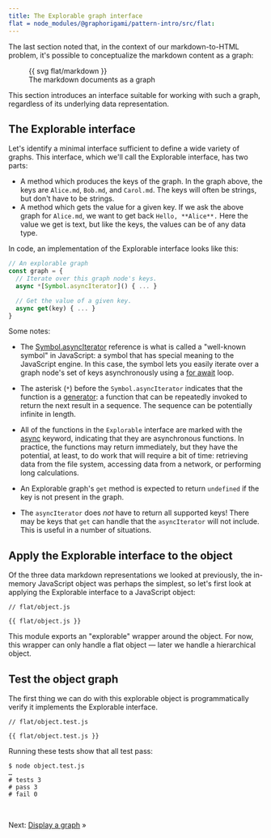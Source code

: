 ```yaml
---
title: The Explorable graph interface
flat = node_modules/@graphorigami/pattern-intro/src/flat:
---
```


The last section noted that, in the context of our markdown-to-HTML problem, it's possible to conceptualize the markdown content as a graph:

<figure>
  {{ svg flat/markdown }}
  <figcaption>The markdown documents as a graph</figcaption>
</figure>

This section introduces an interface suitable for working with such a graph, regardless of its underlying data representation.

## The Explorable interface

Let's identify a minimal interface sufficient to define a wide variety of graphs. This interface, which we'll call the Explorable interface, has two parts:

- A method which produces the keys of the graph. In the graph above, the keys are `Alice.md`, `Bob.md`, and `Carol.md`. The keys will often be strings, but don't have to be strings.
- A method which gets the value for a given key. If we ask the above graph for `Alice.md`, we want to get back `Hello, **Alice**.` Here the value we get is text, but like the keys, the values can be of any data type.

In code, an implementation of the Explorable interface looks like this:

```js
// An explorable graph
const graph = {
  // Iterate over this graph node's keys.
  async *[Symbol.asyncIterator]() { ... }

  // Get the value of a given key.
  async get(key) { ... }
}
```

Some notes:

- The [Symbol.asyncIterator](https://developer.mozilla.org/en-US/docs/Web/JavaScript/Reference/Global_Objects/Symbol/asyncIterator) reference is what is called a "well-known symbol" in JavaScript: a symbol that has special meaning to the JavaScript engine. In this case, the symbol lets you easily iterate over a graph node's set of keys asynchronously using a [for await](https://developer.mozilla.org/en-US/docs/Web/JavaScript/Reference/Statements/for-await...of) loop.

- The asterisk (`*`) before the `Symbol.asyncIterator` indicates that the function is a [generator](https://developer.mozilla.org/en-US/docs/Web/JavaScript/Reference/Global_Objects/Generator): a function that can be repeatedly invoked to return the next result in a sequence. The sequence can be potentially infinite in length.

- All of the functions in the `Explorable` interface are marked with the [async](https://developer.mozilla.org/en-US/docs/Web/JavaScript/Reference/Statements/async_function) keyword, indicating that they are asynchronous functions. In practice, the functions may return immediately, but they have the potential, at least, to do work that will require a bit of time: retrieving data from the file system, accessing data from a network, or performing long calculations.

- An Explorable graph's `get` method is expected to return `undefined` if the key is not present in the graph.

- The `asyncIterator` does _not_ have to return all supported keys! There may be keys that `get` can handle that the `asyncIterator` will not include. This is useful in a number of situations.

## Apply the Explorable interface to the object

Of the three data markdown representations we looked at previously, the in-memory JavaScript object was perhaps the simplest, so let's first look at applying the Explorable interface to a JavaScript object:

```{{'js'}}
// flat/object.js

{{ flat/object.js }}
```

This module exports an "explorable" wrapper around the object. For now, this wrapper can only handle a flat object — later we handle a hierarchical object.

## Test the object graph

The first thing we can do with this explorable object is programmatically verify it implements the Explorable interface.

```{{'js'}}
// flat/object.test.js

{{ flat/object.test.js }}
```

Running these tests show that all test pass:

```console
$ node object.test.js
…
# tests 3
# pass 3
# fail 0
```

&nbsp;

Next: [Display a graph](display.html) »

